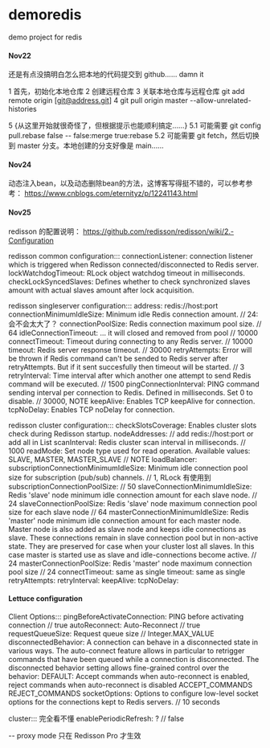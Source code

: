 # demoredis
demo project for redis

#### Nov22
还是有点没搞明白怎么把本地的代码提交到 github……
damn it

1 首先，初始化本地仓库
2 创建远程仓库
3 关联本地仓库与远程仓库
 git add remote origin [git@address.git]
4 git pull origin master --allow-unrelated-histories

5 {从这里开始就很奇怪了，但根据提示也能顺利搞定……}
5.1 可能需要 git config pull.rebase false -- false:merge true:rebase
5.2 可能需要 git fetch，然后切换到 master 分支。本地创建的分支好像是 main……

#### Nov24
动态注入bean，以及动态删除bean的方法，这博客写得挺不错的，可以参考参考：
https://www.cnblogs.com/eternityz/p/12241143.html

#### Nov25
redisson 的配置说明：
https://github.com/redisson/redisson/wiki/2.-Configuration

redisson common configuration:::
connectionListener: connection listener which is triggered when Redisson connected/disconnected to Redis server.
lockWatchdogTimeout: RLock object watchdog timeout in milliseconds.
checkLockSyncedSlaves: Defines whether to check synchronized slaves amount with actual slaves amount after lock acquisition.

redisson singleserver configuration:::
address: redis://host:port
connectionMinimumIdleSize: Minimum idle Redis connection amount. // 24: 会不会太大了？
connectionPoolSize: Redis connection maximum pool size. // 64
idleConnectionTimeout: ... it will closed and removed from pool // 10000
connectTimeout: Timeout during connecting to any Redis server. // 10000
timeout: Redis server response timeout. // 30000
retryAttempts: Error will be thrown if Redis command can't be sended to Redis server after retryAttempts. 
 But if it sent succesfully then timeout will be started. // 3
retryInterval: Time interval after which another one attempt to send Redis command will be executed. // 1500
pingConnectionInterval: PING command sending interval per connection to Redis. Defined in milliseconds. Set 0 to disable. // 30000, NOTE
keepAlive: Enables TCP keepAlive for connection.
tcpNoDelay: Enables TCP noDelay for connection.

redisson cluster configuration:::
checkSlotsCoverage: Enables cluster slots check during Redisson startup.
nodeAddresses: // add redis://host:port or add all in List<String>
scanInterval: Redis cluster scan interval in milliseconds. // 1000
readMode: Set node type used for read operation. Available values: SLAVE, MASTER, MASTER_SLAVE // NOTE
loadBalancer:
subscriptionConnectionMinimumIdleSize: Minimum idle connection pool size for subscription (pub/sub) channels. // 1, RLock 有使用到
subscriptionConnectionPoolSize: // 50
slaveConnectionMinimumIdleSize: Redis 'slave' node minimum idle connection amount for each slave node. // 24
slaveConnectionPoolSize: Redis 'slave' node maximum connection pool size for each slave node // 64
masterConnectionMinimumIdleSize: Redis 'master' node minimum idle connection amount for each master node. 
 Master node is also added as slave node and keeps idle connections as slave. 
 These connections remain in slave connection pool but in non-active state.
 They are preserved for case when your cluster lost all slaves. 
 In this case master is started use as slave and idle-connections become active. // 24
masterConnectionPoolSize: Redis 'master' node maximum connection pool size // 24
connectTimeout: same as single
timeout: same as single
retryAttempts:
retryInterval:
keepAlive:
tcpNoDelay:


#### Lettuce configuration
Client Options:::
pingBeforeActivateConnection: PING before activating connection // true
autoReconnect: Auto-Reconnect // true
requestQueueSize: Request queue size // Integer.MAX_VALUE
disconnectedBehavior: A connection can behave in a disconnected state in various ways. 
 The auto-connect feature allows in particular to retrigger commands that have been queued while a connection is disconnected. 
 The disconnected behavior setting allows fine-grained control over the behavior:
  DEFAULT: Accept commands when auto-reconnect is enabled, reject commands when auto-reconnect is disabled
  ACCEPT_COMMANDS
  REJECT_COMMANDS
socketOptions: Options to configure low-level socket options for the connections kept to Redis servers. // 10 seconds

cluster::: 完全看不懂
enablePeriodicRefresh: ? // false




-- proxy mode 只在 Redisson Pro 才生效
